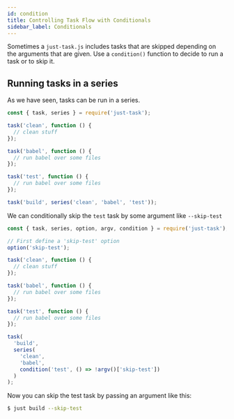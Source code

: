 ```yaml
---
id: condition
title: Controlling Task Flow with Conditionals
sidebar_label: Conditionals
---
```


Sometimes a `just-task.js` includes tasks that are skipped depending on the arguments that are given. Use a `condition()` function to decide to run a task or to skip it.

## Running tasks in a series

As we have seen, tasks can be run in a series.

```js
const { task, series } = require('just-task');

task('clean', function () {
  // clean stuff
});

task('babel', function () {
  // run babel over some files
});

task('test', function () {
  // run babel over some files
});

task('build', series('clean', 'babel', 'test'));
```

We can conditionally skip the `test` task by some argument like `--skip-test`

```js
const { task, series, option, argv, condition } = require('just-task');

// First define a 'skip-test' option
option('skip-test');

task('clean', function () {
  // clean stuff
});

task('babel', function () {
  // run babel over some files
});

task('test', function () {
  // run babel over some files
});

task(
  'build',
  series(
    'clean',
    'babel',
    condition('test', () => !argv()['skip-test'])
  )
);
```

Now you can skip the test task by passing an argument like this:

```sh
$ just build --skip-test
```
